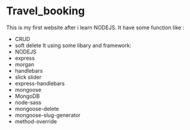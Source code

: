 # Travel_booking
This is my first website after i learn NODEJS. 
It have some function like :
- CRUD
- soft delete
It using some libary and framework: 
- NODEJS
- express
- morgan
- handlebars
- slick slider
- express-handlebars
- mongoose
- MongoDB
- node-sass
- mongoose-delete
- mongoose-slug-generator
- method-override
